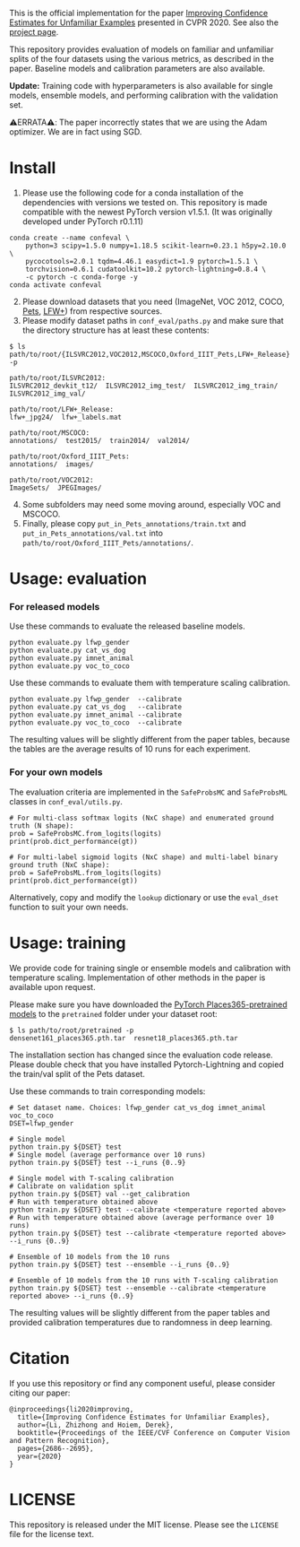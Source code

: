 This is the official implementation for the paper [Improving Confidence Estimates for Unfamiliar Examples](https://arxiv.org/abs/1804.03166) presented in CVPR 2020. See also the [project page](https://zhizhongli.vision/projects/improving-confidence-estimates).

This repository provides evaluation of models on familiar and unfamiliar splits of the four datasets using the various metrics, as described in the paper. Baseline models and calibration parameters are also available.

**Update:** Training code with hyperparameters is also available for single models, ensemble models, and performing calibration with the validation set.

:warning:ERRATA:warning:: The paper incorrectly states that we are using the Adam optimizer. We are in fact using SGD. 

# Install
1. Please use the following code for a conda installation of the dependencies with versions we tested on. This repository is made compatible with the newest PyTorch version v1.5.1. (It was originally developed under PyTorch r0.1.11)
```
conda create --name confeval \
    python=3 scipy=1.5.0 numpy=1.18.5 scikit-learn=0.23.1 h5py=2.10.0 \
    pycocotools=2.0.1 tqdm=4.46.1 easydict=1.9 pytorch=1.5.1 \
    torchvision=0.6.1 cudatoolkit=10.2 pytorch-lightning=0.8.4 \
    -c pytorch -c conda-forge -y
conda activate confeval
```
2. Please download datasets that you need (ImageNet, VOC 2012, COCO, [Pets](https://www.robots.ox.ac.uk/~vgg/data/pets/), [LFW+](http://biometrics.cse.msu.edu/Publications/Databases/MSU_LFW+/)) from respective sources. 
3. Please modify dataset paths in `conf_eval/paths.py` and make sure that the directory structure has at least these contents:
```
$ ls path/to/root/{ILSVRC2012,VOC2012,MSCOCO,Oxford_IIIT_Pets,LFW+_Release} -p

path/to/root/ILSVRC2012:
ILSVRC2012_devkit_t12/  ILSVRC2012_img_test/  ILSVRC2012_img_train/  ILSVRC2012_img_val/

path/to/root/LFW+_Release:
lfw+_jpg24/  lfw+_labels.mat

path/to/root/MSCOCO:
annotations/  test2015/  train2014/  val2014/

path/to/root/Oxford_IIIT_Pets:
annotations/  images/

path/to/root/VOC2012:
ImageSets/  JPEGImages/
```
4. Some subfolders may need some moving around, especially VOC and MSCOCO.
5. Finally, please copy `put_in_Pets_annotations/train.txt` and `put_in_Pets_annotations/val.txt` into `path/to/root/Oxford_IIIT_Pets/annotations/`. 


# Usage: evaluation
### For released models
Use these commands to evaluate the released baseline models. 
```
python evaluate.py lfwp_gender
python evaluate.py cat_vs_dog
python evaluate.py imnet_animal
python evaluate.py voc_to_coco
```
Use these commands to evaluate them with temperature scaling calibration.
```
python evaluate.py lfwp_gender  --calibrate
python evaluate.py cat_vs_dog   --calibrate
python evaluate.py imnet_animal --calibrate
python evaluate.py voc_to_coco  --calibrate
```
The resulting values will be slightly different from the paper tables, because the tables are the average results of 10 runs for each experiment.

### For your own models
The evaluation criteria are implemented in the `SafeProbsMC` and `SafeProbsML` classes in `conf_eval/utils.py`.
```
# For multi-class softmax logits (NxC shape) and enumerated ground truth (N shape):
prob = SafeProbsMC.from_logits(logits)
print(prob.dict_performance(gt))

# For multi-label sigmoid logits (NxC shape) and multi-label binary ground truth (NxC shape):
prob = SafeProbsML.from_logits(logits)
print(prob.dict_performance(gt))
```

Alternatively, copy and modify the `lookup` dictionary or use the `eval_dset` function to suit your own needs. 

# Usage: training
We provide code for training single or ensemble models and calibration with temperature scaling. Implementation of other methods in the paper is available upon request.

Please make sure you have downloaded the [PyTorch Places365-pretrained models](https://github.com/CSAILVision/places365) to the `pretrained` folder under your dataset root:
```
$ ls path/to/root/pretrained -p
densenet161_places365.pth.tar  resnet18_places365.pth.tar
```
The installation section has changed since the evaluation code release. Please double check that you have installed Pytorch-Lightning and copied the train/val split of the Pets dataset.

Use these commands to train corresponding models:
```
# Set dataset name. Choices: lfwp_gender cat_vs_dog imnet_animal voc_to_coco
DSET=lfwp_gender

# Single model
python train.py ${DSET} test
# Single model (average performance over 10 runs)
python train.py ${DSET} test --i_runs {0..9}

# Single model with T-scaling calibration
# Calibrate on validation split
python train.py ${DSET} val --get_calibration
# Run with temperature obtained above
python train.py ${DSET} test --calibrate <temperature reported above>
# Run with temperature obtained above (average performance over 10 runs)
python train.py ${DSET} test --calibrate <temperature reported above> --i_runs {0..9}

# Ensemble of 10 models from the 10 runs
python train.py ${DSET} test --ensemble --i_runs {0..9}

# Ensemble of 10 models from the 10 runs with T-scaling calibration
python train.py ${DSET} test --ensemble --calibrate <temperature reported above> --i_runs {0..9}
```
The resulting values will be slightly different from the paper tables and provided calibration temperatures due to randomness in deep learning.

# Citation
If you use this repository or find any component useful, please consider citing our paper:

```
@inproceedings{li2020improving,
  title={Improving Confidence Estimates for Unfamiliar Examples},
  author={Li, Zhizhong and Hoiem, Derek},
  booktitle={Proceedings of the IEEE/CVF Conference on Computer Vision and Pattern Recognition},
  pages={2686--2695},
  year={2020}
}
```

# LICENSE
This repository is released under the MIT license. Please see the `LICENSE` file for the license text.
